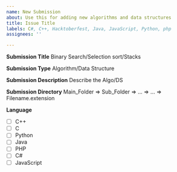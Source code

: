 ```yaml
---
name: New Submission
about: Use this for adding new algorithms and data structures
title: Issue Title
labels: C#, C++, Hacktoberfest, Java, JavaScript, Python, php
assignees: ''

---
```


**Submission Title**
Binary Search/Selection sort/Stacks

**Submission Type**
Algorithm/Data Structure

**Submission Description**
Describe the Algo/DS

**Submission Directory**
Main_Folder => Sub_Folder => ... => ... => Filename.extension

**Language**

- [ ]  C++
- [ ]  C 
- [ ]  Python
- [ ] Java 
- [ ] PHP
- [ ] C#
- [ ] JavaScript
